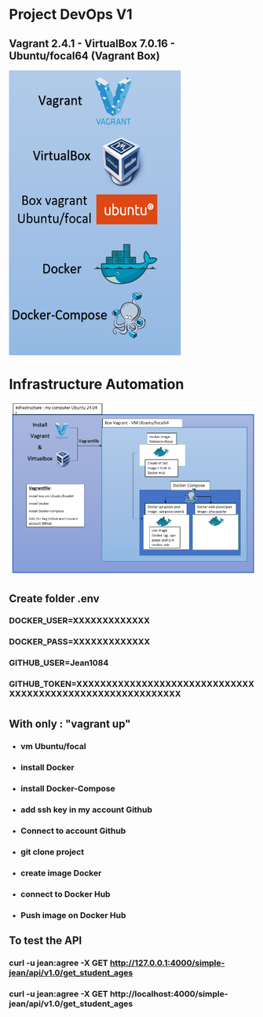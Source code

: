 

# Project DevOps V1 

## Vagrant 2.4.1 - VirtualBox 7.0.16 - Ubuntu/focal64 (Vagrant Box)  

<img src="img/tools-use.PNG" width="350" height="580">

#
# Infrastructure Automation

![Infrastructure of project](img/infrastructure.PNG)


## Create folder .env
### DOCKER_USER=XXXXXXXXXXXXX
### DOCKER_PASS=XXXXXXXXXXXXX
### GITHUB_USER=Jean1084
### GITHUB_TOKEN=XXXXXXXXXXXXXXXXXXXXXXXXXXXXXXXXXXXXXXXXXXXXXXXXXXXXXXXXXXX

#

## With only : "vagrant up"

* ### vm Ubuntu/focal
* ### install Docker
* ### install Docker-Compose
* ### add ssh key in my account Github
* ### Connect to account Github
* ### git clone project
* ### create image Docker
* ### connect to Docker Hub
* ### Push image on Docker Hub


## To test the API
### curl -u jean:agree -X GET http://127.0.0.1:4000/simple-jean/api/v1.0/get_student_ages

### curl -u jean:agree -X GET http://localhost:4000/simple-jean/api/v1.0/get_student_ages

